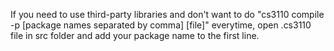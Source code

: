 If you need to use third-party libraries and don't want to do "cs3110 compile -p [package names separated by comma] [file]" everytime, open .cs3110 file in src folder and add your package name to the first line.
